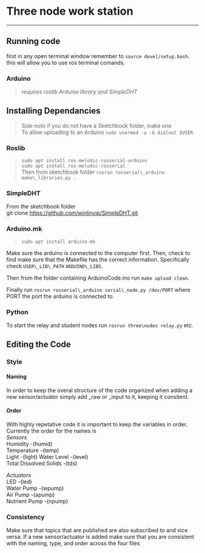 # Three node work station

******

## Running code
first in any open terminal window remember to `source devel/setup.bash`.
this will allow you to use ros terminal comands.

### Arduino
> *requires roslib Arduino library and SimpleDHT*

## Installing Dependancies
> Side note if you do not have a Sketchbook folder, make one  
> To allow uploading to an Arduino `sudo usermod -a -G dialout $USER`
### Roslib
> `sudo apt install ros-melodic-rosserial-arduino`  
> `sudo apt install ros-melodic-rosserial`  
Then from sketchbook folder
> `rosrun rosserial\_arduino make\_libraries.py .`  
### SimpleDHT
From the sketchbook folder  
git clone https://github.com/winlinvip/SimpleDHT.git  
### Arduino.mk
> `sudo apt install arduino-mk`  

Make sure the arduino is connected to the computer first.
Then, check to find make sure that the Makefile has the correct information.
Specifically check `USER\_LIB\_PATH` `ARDUINO\_LIBS`.

Then from the folder containing ArduinoCode.ino run `make upload clean`.

Finally run `rosrun rosserial\_arduino serial\_node.py /dev/PORT` where PORT 
the port the arduino is connected to.

### Python
To start the relay and student nodes run `rosrun three\nodes relay.py` etc.

## Editing the Code

### Style

#### Naming
In order to keep the overal structure of the code organized when adding a new 
sensor/actuator simply add \_raw or \_input to it, keeping it consitent.

#### Order
With highly repetative code it is important to keep the variables in order.
Currently the order for the names is  
*Sensors*  
Humidity -(humid)  
Temperature -(temp)  
Light -(light)
Water Level -(level)  
Total Dissolved Solids -(tds)  

*Actuators*  
LED -(led)  
Water Pump -(wpump)  
Air Pump -(apump)  
Nutrient Pump -(npump)  

### Consistency

Make sure that topics that are published are also subscribed to and vice versa.
If a new sensor/actuator is added make sure that you are consistent with the naming, 
type, and order across the four files






